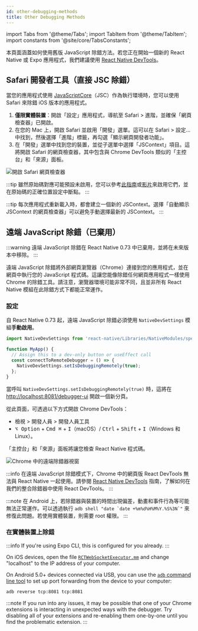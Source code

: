 ```yaml
---
id: other-debugging-methods
title: Other Debugging Methods
---
```


import Tabs from '@theme/Tabs'; import TabItem from '@theme/TabItem'; import constants from '@site/core/TabsConstants';

本頁面涵蓋如何使用舊版 JavaScript 除錯方法。若您正在開始一個新的 React Native 或 Expo 應用程式，我們建議使用 [React Native DevTools](./react-native-devtools)。

## Safari 開發者工具（直接 JSC 除錯）

當您的應用程式使用 [JavaScriptCore](https://trac.webkit.org/wiki/JavaScriptCore)（JSC）作為執行環境時，您可以使用 Safari 來除錯 iOS 版本的應用程式。

1. **僅限實體裝置**：開啟「設定」應用程式，導航至 Safari > 進階，並確保「網頁檢查器」已開啟。
2. 在您的 Mac 上，開啟 Safari 並啟用「開發」選單。這可以在 Safari > 設定... 中找到，然後選擇「進階」標籤，再勾選「顯示網頁開發者功能」。
3. 在「開發」選單中找到您的裝置，並從子選單中選擇「JSContext」項目。這將開啟 Safari 的網頁檢查器，其中包含與 Chrome DevTools 類似的「主控台」和「來源」面板。

![開啟 Safari 網頁檢查器](/docs/assets/debugging-safari-developer-tools.jpg)

:::tip
雖然原始碼對應可能預設未啟用，您可以參考[此指南](https://blog.nparashuram.com/2019/10/debugging-react-native-ios-apps-with.html)或[影片](https://www.youtube.com/watch?v=GrGqIIz51k4)來啟用它們，並在原始碼的正確位置設定中斷點。
:::

:::tip
每次應用程式重新載入時，都會建立一個新的 JSContext。選擇「自動顯示 JSContext 的網頁檢查器」可以避免手動選擇最新的 JSContext。
:::

## 遠端 JavaScript 除錯（已棄用）

:::warning
遠端 JavaScript 除錯在 React Native 0.73 中已棄用，並將在未來版本中移除。
:::

遠端 JavaScript 除錯將外部網頁瀏覽器（Chrome）連接到您的應用程式，並在網頁中執行您的 JavaScript 程式碼。這讓您能像除錯任何網頁應用程式一樣使用 Chrome 的除錯工具。請注意，瀏覽器環境可能非常不同，且並非所有 React Native 模組在此除錯方式下都能正常運作。

### 設定

自 React Native 0.73 起，遠端 JavaScript 除錯必須使用 `NativeDevSettings` 模組**手動啟用**。

```js
import NativeDevSettings from 'react-native/Libraries/NativeModules/specs/NativeDevSettings';

function MyApp() {
  // Assign this to a dev-only button or useEffect call
  const connectToRemoteDebugger = () => {
    NativeDevSettings.setIsDebuggingRemotely(true);
  };
}
```

當呼叫 `NativeDevSettings.setIsDebuggingRemotely(true)` 時，這將在 [http://localhost:8081/debugger-ui](http://localhost:8081/debugger-ui) 開啟一個新分頁。

從此頁面，可透過以下方式開啟 Chrome DevTools：

- 檢視 > 開發人員 > 開發人員工具
- <kbd>⌥ Option</kbd> + <kbd>Cmd ⌘</kbd> + <kbd>I</kbd>（macOS）/ <kbd>Ctrl</kbd> + <kbd>Shift</kbd> + <kbd>I</kbd>（Windows 和 Linux）。

「主控台」和「來源」面板將讓您檢查 React Native 程式碼。

![Chrome 中的遠端除錯器視窗](/docs/assets/debugging-chrome-remote-debugger.jpg)

:::info
在遠端 JavaScript 除錯模式下，Chrome 中的網頁版 React DevTools 無法與 React Native 一起使用。請參閱 [React Native DevTools](./react-native-devtools) 指南，了解如何在我們的整合除錯器中使用 React DevTools。
:::

:::note
在 Android 上，若除錯器與裝置的時間出現偏差，動畫和事件行為等可能無法正常運作。可以透過執行 ``adb shell "date `date +%m%d%H%M%Y.%S%3N`"`` 來修復此問題。若使用實體裝置，則需要 root 權限。
:::

### 在實體裝置上除錯

:::info
If you're using Expo CLI, this is configured for you already.
:::

<Tabs groupId="platform" defaultValue={constants.defaultPlatform} values={constants.platforms} className="pill-tabs">
<TabItem value="ios">

On iOS devices, open the file [`RCTWebSocketExecutor.mm`](https://github.com/facebook/react-native/blob/master/packages/react-native/React/CoreModules/RCTWebSocketExecutor.mm) and change "localhost" to the IP address of your computer.

</TabItem>
<TabItem value="android">

On Android 5.0+ devices connected via USB, you can use the [`adb` command line tool](http://developer.android.com/tools/help/adb.html) to set up port forwarding from the device to your computer:

```sh
adb reverse tcp:8081 tcp:8081
```

</TabItem>
</Tabs>

:::note
If you run into any issues, it may be possible that one of your Chrome extensions is interacting in unexpected ways with the debugger. Try disabling all of your extensions and re-enabling them one-by-one until you find the problematic extension.
:::